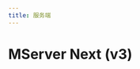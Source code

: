 ```yaml
---
title: 服务端
---
```


# MServer Next (v3)


<Md src="https://fastly.jsdelivr.net/gh/mx-space/core@master/README.md" />
